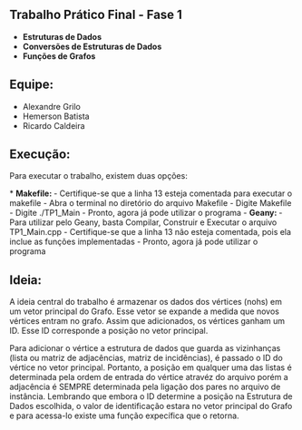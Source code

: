 ## Trabalho Prático Final - Fase 1

-   <b> Estruturas de Dados </b>
-   <b> Conversões de Estruturas de Dados </b>
-   <b> Funções de Grafos </b>

## Equipe:
*   Alexandre Grilo
*   Hemerson Batista
*   Ricardo Caldeira

## Execução:

<p> Para executar o trabalho, existem duas opções: </p>
*   <b> Makefile: </b>
   -   Certifique-se que a linha 13 esteja comentada para executar o makefile
   -   Abra o terminal no diretório do arquivo Makefile
   -   Digite Makefile
   -   Digite ./TP1_Main
   -   Pronto, agora já pode utilizar o programa
-  <b> Geany: </b>
   -   Para utilizar pelo Geany, basta Compilar, Construir e Executar o arquivo TP1_Main.cpp
   -   Certifique-se que a linha 13 não esteja comentada, pois ela inclue as funções implementadas
   -   Pronto, agora já pode utilizar o programa

## Ideia:

<p> A ideia central do trabalho é armazenar os dados dos vértices (nohs) em um vetor principal do Grafo. Esse vetor se expande a medida que novos vértices entram no grafo. Assim que adicionados, os vértices ganham um ID. Esse ID corresponde a posição no vetor principal. </p>
<p> Para adicionar o vértice a estrutura de dados que guarda as vizinhanças (lista ou matriz de adjacências, matriz de incidências), é passado o ID do vértice no vetor principal. Portanto, a posição em qualquer uma das listas é determinada pela ordem de entrada do vértice atravéz do arquivo porém a adjacência é SEMPRE determinada pela ligação dos pares no arquivo de instância. Lembrando que embora o ID determine a posição na Estrutura de Dados escolhida, o valor de identificação estara no vetor principal do Grafo e para acessa-lo existe uma função expecífica que o retorna. </p>
